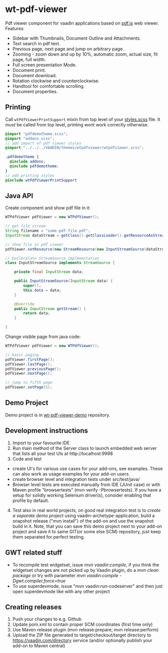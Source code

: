 # wt-pdf-viewer

Pdf viewer component for vaadin applications based on [pdf.js](https://github.com/mozilla/pdf.js/) web viewer. Features:
* Sidebar with Thumbnails, Document Outline and Attachments.
* Text search in pdf text.
* Previous page, next page and jump on arbitrary page.
* Zooming - zoom down and up by 10%, automatic zoom, actual size, fit page, full width.
* Full screen presentation Mode.
* Document print.
* Document download.
* Rotation clockwise and counterclockwise.
* Handtool for comfortable scrolling.
* Document properties.

## Printing
Call `wtPdfViewerPrintSupport` mixin from top level of your [styles.scss](https://github.com/WhitesteinTechnologies/wt-pdf-viewer-demo/blob/fe80d00e784443f4e975d8fd1dad64b4ff736a40/src/main/webapp/VAADIN/themes/pdfdemotheme/styles.scss) file. It _must_ be called from top level, printing wont work correctly otherwise.

````scss
@import "pdfdemotheme.scss";
@import "addons.scss";
// add import of pdf viewer styles
@import "../../../VAADIN/themes/wtpdfviewer/wtpdfviewer.scss";

.pdfdemotheme {
  @include addons;
  @include pdfdemotheme;
}
// add printing styles
@include wtPdfViewerPrintSupport
````


## Java API
Create component and show pdf file in it:
````java
WTPdfViewer pdfViewer = new WTPdfViewer();

// get file stream
String filename = "some-pdf-file.pdf";
InputStream dataStream = getClass().getClassLoader().getResourceAsStream(filename);

// show file in pdf viewer
pdfViewer.setResource(new StreamResource(new InputStreamSource(dataStream), filename));

// boilerplate StreamSource implementation
class InputStreamSource implements StreamSource {

	private final InputStream data;

	public InputStreamSource(InputStream data) {
		super();
		this.data = data;
	}

	@Override
	public InputStream getStream() {
		return data;
	}

}
````

Change visible page from java code: 
````java
WTPdfViewer pdfViewer = new WTPdfViewer();

// basic paging
pdfViewer.firstPage();
pdfViewer.lastPage();
pdfViewer.previousPage();
pdfViewer.nextPage();

// jump to fifth page	
pdfViewer.setPage(5);
````

## Demo Project
Demo project is in [wt-pdf-viewer-demo](https://github.com/WhitesteinTechnologies/wt-pdf-viewer-demo/) repository.

## Development instructions 

1. Import to your favourite IDE
2. Run main method of the Server class to launch embedded web server that lists all your test UIs at http://localhost:9998
3. Code and test
  * create UI's for various use cases for your add-ons, see examples. These can also work as usage examples for your add-on users.
  * create browser level and integration tests under src/test/java/
  * Browser level tests are executed manually from IDE (JUnit case) or with Maven profile "browsertests" (mvn verify -Pbrowsertests). If you have a setup for solidly working Selenium driver(s), consider enabling that profile by default.
4. Test also in real world projects, on good real integration test is to *create a separate demo project* using vaadin-archetype-application, build a snapshot release ("mvn install") of the add-on and use the snapshot build in it. Note, that you can save this demo project next to your add-on project and save it to same GIT(or some else SCM) repository, just keep them separated for perfect testing.


## GWT related stuff

* To recompile test widgetset, issue *mvn vaadin:compile*, if you think the widgetset changes are not picked up by Vaadin plugin, do a *mvn clean package* or try with parameter *mvn vaadin:compile -Dgwt.compiler.force=true*
* To use superdevmode, issue "mvn vaadin:run-codeserver" and then just open superdevmode like with any other project

## Creating releases

1. Push your changes to e.g. Github 
2. Update pom.xml to contain proper SCM coordinates (first time only)
3. Use Maven release plugin (mvn release:prepare; mvn release:perform)
4. Upload the ZIP file generated to target/checkout/target directory to https://vaadin.com/directory service (and/or optionally publish your add-on to Maven central)

